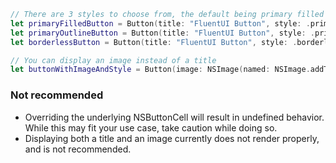 ```Swift
// There are 3 styles to choose from, the default being primary filled
let primaryFilledButton = Button(title: "FluentUI Button", style: .primaryFilled),
let primaryOutlineButton = Button(title: "FluentUI Button", style: .primaryOutline),
let borderlessButton = Button(title: "FluentUI Button", style: .borderless)
```

```Swift
// You can display an image instead of a title
let buttonWithImageAndStyle = Button(image: NSImage(named: NSImage.addTemplateName)!, style: .primaryFilled)
```

### Not recommended

- Overriding the underlying NSButtonCell will result in undefined behavior. While this may fit your use case, take caution while doing so.
- Displaying both a title and an image currently does not render properly, and is not recommended.
